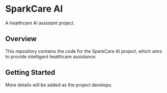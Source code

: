 # SparkCare AI

A healthcare AI assistant project.

## Overview
This repository contains the code for the SparkCare AI project, which aims to provide intelligent healthcare assistance.

## Getting Started
More details will be added as the project develops. 